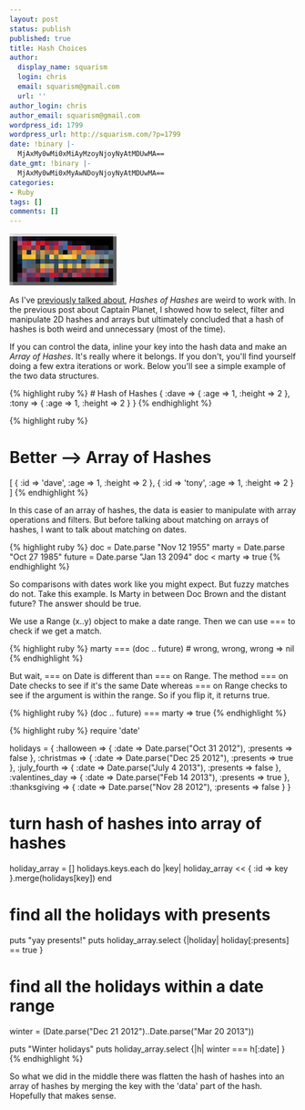 ```yaml
---
layout: post
status: publish
published: true
title: Hash Choices
author:
  display_name: squarism
  login: chris
  email: squarism@gmail.com
  url: ''
author_login: chris
author_email: squarism@gmail.com
wordpress_id: 1799
wordpress_url: http://squarism.com/?p=1799
date: !binary |-
  MjAxMy0wMi0xMiAyMzoyNjoyNyAtMDUwMA==
date_gmt: !binary |-
  MjAxMy0wMi0xMyAwNDoyNjoyNyAtMDUwMA==
categories:
- Ruby
tags: []
comments: []
---
```

<p><img src="/uploads/2013/02/bttf.png" alt="bttf" width="188" height="91" class="alignright size-full wp-image-1803" /></p>
<p>As I've <a href="http://squarism.com/2011/12/04/hash-of-hashes-and-captain-planet/">previously talked about</a>, <em>Hashes of Hashes</em> are weird to work with.  In the previous post about Captain Planet, I showed how to select, filter and manipulate 2D hashes and arrays but ultimately concluded that a hash of hashes is both weird and unnecessary (most of the time).</p>
<p>If you can control the data, inline your key into the hash data and make an <em>Array of Hashes</em>.  It's really where it belongs.  If you don't, you'll find yourself doing a few extra iterations or work.  Below you'll see a simple example of the two data structures.</p>
{% highlight ruby %}
# Hash of Hashes
{
  :dave => { :age => 1, :height => 2 },
  :tony => { :age => 1, :height => 2 }
}
{% endhighlight %}


{% highlight ruby %}
# Better --> Array of Hashes
[
  { :id => 'dave', :age => 1, :height => 2 },
  { :id => 'tony', :age => 1, :height => 2 }
]
{% endhighlight %}

<!-- more -->

<p>In this case of an array of hashes, the data is easier to manipulate with array operations and filters.  But before talking about matching on arrays of hashes, I want to talk about matching on dates.</p>

{% highlight ruby %}
doc = Date.parse "Nov 12 1955"
marty = Date.parse "Oct 27 1985"
future = Date.parse "Jan 13 2094"
doc < marty
=> true
{% endhighlight %}


<p>So comparisons with dates work like you might expect.  But fuzzy matches do not.  Take this example.  Is Marty in between Doc Brown and the distant future?  The answer should be true.</p>
<p>We use a Range (x..y) object to make a date range.  Then we can use === to check if we get a match.</p>

{% highlight ruby %}
marty === (doc .. future)  # wrong, wrong, wrong
=> nil
{% endhighlight %}


<p>But wait, === on Date is different than === on Range.  The method === on Date checks to see if it's the same Date whereas === on Range checks to see if the argument is within the range.  So if you flip it, it returns true.</p>

{% highlight ruby %}
(doc .. future) === marty
=> true
{% endhighlight %}


{% highlight ruby %}
require 'date'

holidays = {
  :halloween => { :date => Date.parse("Oct 31 2012"), :presents => false },
  :christmas => { :date => Date.parse("Dec 25 2012"), :presents => true },
  :july_fourth => { :date => Date.parse("July 4 2013"), :presents => false },
  :valentines_day => { :date => Date.parse("Feb 14 2013"), :presents => true },
  :thanksgiving => { :date => Date.parse("Nov 28 2012"), :presents => false }
}

# turn hash of hashes into array of hashes
holiday_array = []
holidays.keys.each do |key|
  holiday_array << { :id => key }.merge(holidays[key])
end

# find all the holidays with presents
puts "yay presents!"
puts holiday_array.select {|holiday| holiday[:presents] == true }

# find all the holidays within a date range
winter = (Date.parse("Dec 21 2012")..Date.parse("Mar 20 2013"))

puts "Winter holidays"
puts holiday_array.select {|h| winter === h[:date] }
{% endhighlight %}


<p>So what we did in the middle there was flatten the hash of hashes into an array of hashes by merging the key with the 'data' part of the hash.  Hopefully that makes sense.</p>
